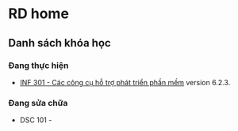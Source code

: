 # RD home

## Danh sách khóa học

### Đang thực hiện

- [INF 301 - Các công cụ hỗ trợ phát triển phần mềm](assets/courses/INF301-EngineeringToolsInSoftwareDevelopment) version 6.2.3.

### Đang sửa chữa

- DSC 101 - 